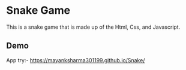# Snake Game

This is a snake game that is made up of the Html, Css, and Javascript.

## Demo

App try:- https://mayanksharma301199.github.io/Snake/
